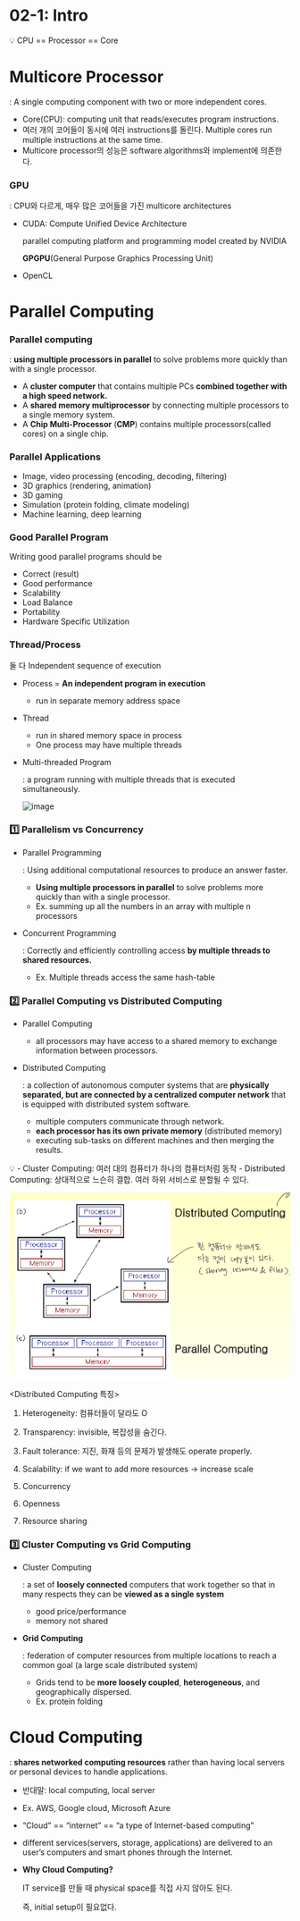 # 02-1: Intro

<aside>
💡 CPU == Processor == Core

</aside>

# Multicore Processor

: A single computing component with two or more independent cores.

- Core(CPU): computing unit that reads/executes program instructions.
- 여러 개의 코어들이 동시에 여러 instructions를 돌린다.
Multiple cores run multiple instructions at the same time.
- Multicore processor의 성능은 software algorithms와 implement에 의존한다.

### GPU

: CPU와 다르게, 매우 많은 코어들을 가진 multicore architectures

- CUDA: Compute Unified Device Architecture
    
    parallel computing platform and programming model created by NVIDIA
    
    **GPGPU**(General Purpose Graphics Processing Unit)
    
- OpenCL

# Parallel Computing

### Parallel computing

: **using multiple processors in parallel** to solve problems more quickly than with a single processor.

<Examples of parallel machines>

- A **cluster computer** that contains multiple PCs **combined together with a high speed network.**
- A ********************************************************shared memory multiprocessor******************************************************** by connecting multiple processors to a single memory system.
- A ****************Chip Multi-Processor**************** (******CMP******) contains multiple processors(called cores) on a single chip.

### Parallel Applications

- Image, video processing (encoding, decoding, filtering)
- 3D graphics (rendering, animation)
- 3D gaming
- Simulation (protein folding, climate modeling)
- Machine learning, deep learning

### Good Parallel Program

Writing good parallel programs should be

- Correct (result)
- Good performance
- Scalability
- Load Balance
- Portability
- Hardware Specific Utilization

### Thread/Process

둘 다 Independent sequence of execution

- Process = ************************************************************************An independent program in execution************************************************************************
    - run in separate memory address space
- Thread
    - run in shared memory space in process
    - One process may have multiple threads
- Multi-threaded Program
    
    : a program running with multiple threads that is executed simultaneously.
    
    ![image](https://file.notion.so/f/s/f095e42d-399f-47be-8ca7-826d70117cb5/Untitled.png?id=d8d02f03-24d3-45a1-9d81-be450b25f760&table=block&spaceId=f33e0516-75c1-4b3e-b02d-479e88e873e0&expirationTimestamp=1682238298649&signature=1sgY91OcF9VRFdOwYuMEwo_nHBiUgbBMhVsSyaPyirc&downloadName=Untitled.png)
    
    

### 1️⃣ Parallelism vs Concurrency

- Parallel Programming
    
    : Using additional computational resources to produce an answer faster.
    
    - **Using multiple processors in parallel** to solve problems more quickly than with a single processor.
    - Ex. summing up all the numbers in an array with multiple n processors

- Concurrent Programming
    
    : Correctly and efficiently controlling access **by multiple threads to shared resources.**
    
    - Ex. Multiple threads access the same hash-table

### 2️⃣ Parallel Computing vs Distributed Computing

- Parallel Computing
    - all processors may have access to a shared memory to exchange information between processors.
- Distributed Computing
    
    : a collection of autonomous computer systems that are **physically separated, but are connected by a centralized computer network** that is equipped with distributed system software.
    
    - multiple computers communicate through network.
    - **each processor has its own private memory** (distributed memory)
    - executing sub-tasks on different machines and then merging the results.

<aside>
💡 - Cluster Computing: 여러 대의 컴퓨터가 하나의 컴퓨터처럼 동작
- Distributed Computing: 상대적으로 느슨히 결합. 여러 하위 서비스로 분할될 수 있다.

</aside>

![Untitled](02-1%20Intro%2021b6d4e0f3fb4188b9ab26b39e90bf11/Untitled%201.png)

<Distributed Computing 특징>

1. Heterogeneity: 컴퓨터들이 달라도 O
2. Transparency: invisible, 복잡성을 숨긴다.
3. Fault tolerance: 지진, 화재 등의 문제가 발생해도 operate properly.
4. Scalability: if we want to add more resources → increase scale
5. Concurrency
6. Openness

1. Resource sharing

### 3️⃣ Cluster Computing vs Grid Computing

- Cluster Computing
    
    : a set of **loosely connected** computers that work together so that in many respects they can be **viewed as a single system**
    
    - good price/performance
    - memory not shared
- **Grid Computing**
    
    : federation of computer resources from multiple locations to reach a common goal (a large scale distributed system)
    
    - Grids tend to be **more loosely coupled**, **heterogeneous**, and geographically dispersed.
    - Ex. protein folding
    

# Cloud Computing

: **shares networked computing resources** rather than having local servers or personal devices to handle applications.

- 반대말: local computing, local server
- Ex. AWS, Google cloud, Microsoft Azure
- “Cloud” == “internet” == “a type of Internet-based computing”
- different services(servers, storage, applications) are delivered to an user’s computers and smart phones through the Internet.

- **Why Cloud Computing?**
    
    IT service를 만들 때 physical space를 직접 사지 않아도 된다.
    
    즉, initial setup이 필요없다.
